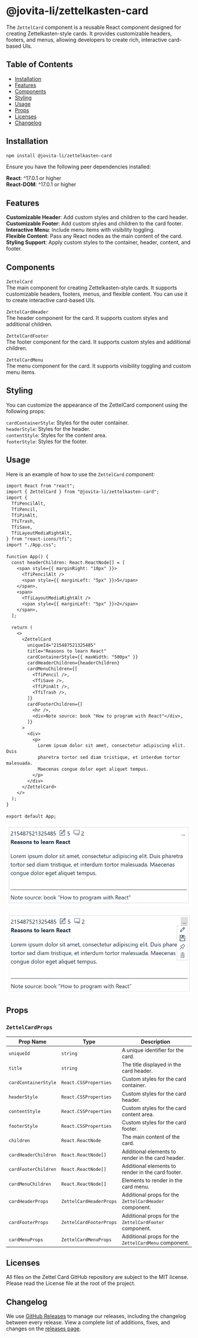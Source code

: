 # @jovita-li/zettelkasten-card

The `ZettelCard` component is a reusable React component designed for creating Zettelkasten-style cards. It provides customizable headers, footers, and menus, allowing developers to create rich, interactive card-based UIs.

## Table of Contents

- [Installation](#installation)
- [Features](#features)
- [Components](#components)
- [Styling](#styling)
- [Usage](#usage)
- [Props](#props)
- [Licenses](#licenses)
- [Changelog](#changelog)

## Installation

```bash
npm install @jovita-li/zettelkasten-card
```

Ensure you have the following peer dependencies installed:

**React**: ^17.0.1 or higher  
**React-DOM**: ^17.0.1 or higher

## Features

**Customizable Header**: Add custom styles and children to the card header.  
**Customizable Footer**: Add custom styles and children to the card footer.  
**Interactive Menu**: Include menu items with visibility toggling.  
**Flexible Content**: Pass any React nodes as the main content of the card.  
**Styling Support**: Apply custom styles to the container, header, content, and footer.

## Components

`ZettelCard`  
The main component for creating Zettelkasten-style cards. It supports customizable headers, footers, menus, and flexible content. You can use it to create interactive card-based UIs.

`ZettelCardHeader`  
The header component for the card. It supports custom styles and additional children.

`ZettelCardFooter`  
The footer component for the card. It supports custom styles and additional children.

`ZettelCardMenu`  
The menu component for the card. It supports visibility toggling and custom menu items.

## Styling

You can customize the appearance of the ZettelCard component using the following props:

`cardContainerStyle`: Styles for the outer container.  
`headerStyle`: Styles for the header.  
`contentStyle`: Styles for the content area.  
`footerStyle`: Styles for the footer.

## Usage

Here is an example of how to use the `ZettelCard` component:

```
import React from "react";
import { ZettelCard } from "@jovita-li/zettelkasten-card";
import {
  TfiPencilAlt,
  TfiPencil,
  TfiPinAlt,
  TfiTrash,
  TfiSave,
  TfiLayoutMediaRightAlt,
} from "react-icons/tfi";
import "./App.css";

function App() {
  const headerChildren: React.ReactNode[] = [
    <span style={{ marginRight: "10px" }}>
      <TfiPencilAlt />
      <span style={{ marginLeft: "5px" }}>5</span>
    </span>,
    <span>
      <TfiLayoutMediaRightAlt />
      <span style={{ marginLeft: "5px" }}>2</span>
    </span>,
  ];

  return (
    <>
      <ZettelCard
        uniqueId="215487521325485"
        title="Reasons to learn React"
        cardContainerStyle={{ maxWidth: "500px" }}
        cardHeaderChildren={headerChildren}
        cardMenuChildren={[
          <TfiPencil />,
          <TfiSave />,
          <TfiPinAlt />,
          <TfiTrash />,
        ]}
        cardFooterChildren={[
          <hr />,
          <div>Note source: book "How to program with React"</div>,
        ]}
      >
        <div>
          <p>
            Lorem ipsum dolor sit amet, consectetur adipiscing elit. Duis
            pharetra tortor sed diam tristique, et interdum tortor malesuada.
            Maecenas congue dolor eget aliquet tempus.
          </p>
        </div>
      </ZettelCard>
    </>
  );
}

export default App;
```

![alt text](image.png)

![alt text](image-1.png)

## Props

### `ZettelCardProps`

| Prop Name            | Type                    | Description                                            |
| -------------------- | ----------------------- | ------------------------------------------------------ |
| `uniqueId`           | `string`                | A unique identifier for the card.                      |
| `title`              | `string`                | The title displayed in the card header.                |
| `cardContainerStyle` | `React.CSSProperties`   | Custom styles for the card container.                  |
| `headerStyle`        | `React.CSSProperties`   | Custom styles for the card header.                     |
| `contentStyle`       | `React.CSSProperties`   | Custom styles for the card content area.               |
| `footerStyle`        | `React.CSSProperties`   | Custom styles for the card footer.                     |
| `children`           | `React.ReactNode`       | The main content of the card.                          |
| `cardHeaderChildren` | `React.ReactNode[]`     | Additional elements to render in the card header.      |
| `cardFooterChildren` | `React.ReactNode[]`     | Additional elements to render in the card footer.      |
| `cardMenuChildren`   | `React.ReactNode[]`     | Elements to render in the card menu.                   |
| `cardHeaderProps`    | `ZettelCardHeaderProps` | Additional props for the `ZettelCardHeader` component. |
| `cardFooterProps`    | `ZettelCardFooterProps` | Additional props for the `ZettelCardFooter` component. |
| `cardMenuProps`      | `ZettelCardMenuProps`   | Additional props for the `ZettelCardMenu` component.   |

## Licenses

All files on the Zettel Card GitHub repository are subject to the MIT license. Please read the License file at the root of the project.

## Changelog

We use [GitHub Releases](https://github.com/JovitaLipkiene/zettel-card/releases) to manage our releases, including the changelog between every release. View a complete list of additions, fixes, and changes on the [releases page](https://github.com/JovitaLipkiene/zettel-card/blob/main/CHANGELOG.md).
